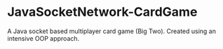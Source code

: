 # JavaSocketNetwork-CardGame
A Java socket based multiplayer card game (Big Two). Created using an intensive OOP approach.
